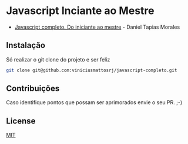 # Javascript Inciante ao Mestre
- <a href="https://www.udemy.com/javascript-completo-2018-do-iniciante-ao-mestre/learn/v4/overview">Javascript completo. Do iniciante ao mestre</a> - Daniel Tapias Morales


## Instalação

Só realizar o git clone do projeto e ser feliz
```bash
git clone git@github.com:viniciusmattosrj/javascript-completo.git
```

## Contribuições
Caso identifique pontos
que possam ser aprimorados envie o seu PR. ;-)


## License
[MIT](https://choosealicense.com/licenses/mit/)
